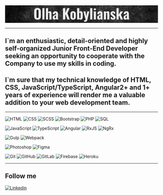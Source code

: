 ![Header](https://github.com/OlhaKobylianskaAlex/OlhaKobylianskaAlex/blob/master/assets/bg.png)

<hr>

## I`m an enthusiastic, detail-oriented and highly self-organized Junior Front-End Developer seeking an opportunity to cooperate with the Company to use my skills in coding. 
## I`m sure that my technical knowledge of HTML, CSS, JavaScript/TypeScript, Angular2+ and 1+ years of experience will render me a valuable addition to your web development team.

<hr>

![HTML](https://img.shields.io/badge/-HTML-000000?style=for-the-badge&logo=html5)
![CSS](https://img.shields.io/badge/-CSS-000000?style=for-the-badge&logo=css3)
![SCSS](https://img.shields.io/badge/-scss-000000?style=for-the-badge)
![Bootstrap](https://img.shields.io/badge/-bootstrap-000000?style=for-the-badge&logo=bootstrap)
![PHP](https://img.shields.io/badge/-php-000000?style=for-the-badge&logo=php)
![SQL](https://img.shields.io/badge/-sql-000000?style=for-the-badge&logo=sql)

![JavaScript](https://img.shields.io/badge/-javascript-000000?style=for-the-badge&logo=javascript)
![TypeScript](https://img.shields.io/badge/-typescript-000000?style=for-the-badge&logo=typescript)
![Angular](https://img.shields.io/badge/-angular-000000?style=for-the-badge&logo=angular)
![RxJS](https://img.shields.io/badge/-rxjs-000000?style=for-the-badge&logo=rxjs)
![NgRx](https://img.shields.io/badge/-ngrx-000000?style=for-the-badge&logo=ngrx)

![Gulp](https://img.shields.io/badge/-gulp-000000?style=for-the-badge&logo=gulp)
![Webpack](https://img.shields.io/badge/-webpack-000000?style=for-the-badge&logo=webpack)

![Photoshop](https://img.shields.io/badge/-photoshop-000000?style=for-the-badge&logo=adobephotoshop)
![Figma](https://img.shields.io/badge/-figma-000000?style=for-the-badge&logo=figma)

![Git](https://img.shields.io/badge/-git-000000?style=for-the-badge&logo=git)
![GitHub](https://img.shields.io/badge/-github-000000?style=for-the-badge&logo=github)
![GitLab](https://img.shields.io/badge/-gitlab-000000?style=for-the-badge&logo=gitlab)
![Firebase](https://img.shields.io/badge/-firebase-000000?style=for-the-badge&logo=firebase)
![Heroku](https://img.shields.io/badge/-heroku-000000?style=for-the-badge&logo=heroku)

<hr>

## Follow me

[![Linkedin](https://img.shields.io/badge/-linkedin-000000?style=for-the-badge&logo=linkedin&logoColor=007BB6)](https://www.linkedin.com/in/olha-kobylianska-0482a8237/)

